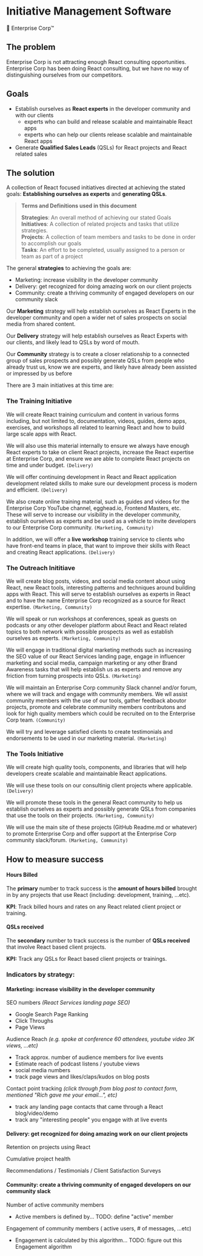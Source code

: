 
# Initiative Management Software

🏢 Enterprise Corp™

## The problem

Enterprise Corp is not attracting enough React consulting opportunities. Enterprise Corp has been doing React consulting, but we have no way of distinguishing ourselves from our competitors.

## Goals

- Establish ourselves as **React experts** in the developer community and with our clients
  - experts who can build and release scalable and maintainable React apps
  - experts who can help our clients release scalable and maintainable React apps
- Generate **Qualified Sales Leads** (QSLs) for React projects and React related sales

## The solution

A collection of React focused initiatives directed at achieving the stated goals: **Establishing ourselves as experts** and **generating QSLs**.

> **Terms and Definitions used in this document**
>
> **Strategies**: An overall method of achieving our stated Goals  
> **Initiatives**: A collection of related projects and tasks that utilize strategies.  
> **Projects**: A collection of team members and tasks to be done in order to accomplish our goals  
> **Tasks**: An effort to be completed, usually assigned to a person or team as part of a project

The general **strategies** to achieving the goals are:

- Marketing: increase visibility in the developer community
- Delivery: get recognized for doing amazing work on our client projects
- Community: create a thriving community of engaged developers on our community slack

Our **Marketing** strategy will help establish ourselves as React Experts in the developer community and open a wider net of sales prospects on social media from shared content.

Our **Delivery** strategy will help establish ourselves as React Experts with our clients, and likely lead to QSLs by word of mouth.

Our **Community** strategy is to create a closer relationship to a connected group of sales prospects and possibly generate QSLs from people who already trust us, know we are experts, and likely have already been assisted or impressed by us before

There are 3 main initiatives at this time are:

### The Training Initiative

We will create React training curriculum and content in various forms including, but not limited to, documentation, videos, guides, demo apps, exercises, and workshops all related to learning React and how to build large scale apps with React.

We will also use this material internally to ensure we always have enough React experts to take on client React projects, increase the React expertise at Enterprise Corp, and ensure we are able to complete React projects on time and under budget. `(Delivery)`

We will offer continuing development in React and React application development related skills to make sure our development process is modern and efficient. `(Delivery)`

We also create online training material, such as guides and videos for the Enterprise Corp YouTube channel, egghead.io, Frontend Masters, etc. These will serve to increase our visibility in the developer community, establish ourselves as experts and be used as a vehicle to invite developers to our Enterprise Corp community. `(Marketing, Community)`

In addition, we will offer a **live workshop** training service to clients who have front-end teams in place, that want to improve their skills with React and creating React applications. `(Delivery)`

### The Outreach Inititiave

We will create blog posts, videos, and social media content about using React, new React tools, interesting patterns and techniques around building apps with React. This will serve to establish ourselves as experts in React and to have the name Enterprise Corp recognized as a source for React expertise. `(Marketing, Community)`

We will speak or run workshops at conferences, speak as guests on podcasts or any other developer platform about React and React related topics to both network with possible prospects as well as establish ourselves as experts. `(Marketing, Community)`

We will engage in traditional digital marketing methods such as increasing the SEO value of our React Services landing page, engage in influencer marketing and social media, campaign marketing or any other Brand Awareness tasks that will help establish us as experts and remove any friction from turning prospects into QSLs. `(Marketing)`

We will maintain an Enterprise Corp community Slack channel and/or forum, where we will track and engage with community members. We wll assist community members with the use of our tools, gather feedback aboutor projects, promote and celebrate communiity members contributons and look for high quality members which could be recruited on to the Enterprise Corp team. `(Community)`

We will try and leverage satisfied clients to create testimonials and endorsements to be used in our marketing material. `(Marketing)`

### The Tools Initiative

We will create high quality tools, components, and libraries that will help developers create scalable and maintainable React applications.

We will use these tools on our consultinig client projects where applicable. `(Delivery)`

We will promote these tools in the general React community to help us establish ourselves as experts and possibly generate QSLs from companies that use the tools on their projects. `(Marketing, Community)`

We will use the main site of these projects (GitHub Readme.md or whatever) to promote Enterprise Corp and offer support at the Enterprise Corp community slack/forum. `(Marketing, Community)`

## How to measure success

#### Hours Billed

The **primary** number to track success is the **amount of hours billed** brought in by any projects that use React (including: development, training, ...etc).

**KPI**: Track billed hours and rates on any React related client project or training.

#### QSLs received

The **secondary** number to track success is the number of **QSLs received** that involve React based client projects.

**KPI:** Track any QSLs for React based client projects or trainings.

### Indicators by strategy:

#### Marketing: increase visibility in the developer community

SEO numbers _(React Services landing page SEO)_

- Google Search Page Ranking
- Click Throughs
- Page Views

Audience Reach _(e.g. spoke at conference 60 attendees, youtube video 3K views, ...etc)_

- Track approx. number of audience members for live events
- Estimate reach of podcast listens / youtube views
- social media numbers
- track page views and likes/claps/kudos on blog posts

Contact point tracking _(click through from blog post to contact form, mentioned "Rich gave me your email...", etc)_

- track any landing page contacts that came through a React blog/video/demo
- track any "interesting people" you engage with at live events

#### Delivery: get recognized for doing amazing work on our client projects

Retention on projects using React

Cumulative project health

Recommendations / Testimonials / Client Satisfaction Surveys

#### Community: create a thriving community of engaged developers on our community slack

Number of active community members

- Active members is defined by... TODO: define "active" member

Engagement of community members ( active users, # of messages, ...etc)

- Engagement is calculated by this algorithm... TODO: figure out this Engagement algorithm
